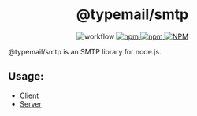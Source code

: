 <h1 align="center">
@typemail/smtp
</h1>

<p align="center">
<img alt="workflow" src="https://img.shields.io/github/actions/workflow/status/typemail/smtp/tests.yml?branch=main">
<a href="https://npmjs.com/package/@typemail/smtp">
<img alt="npm" src="https://img.shields.io/npm/v/@typemail/smtp">
<img alt="npm" src="https://img.shields.io/npm/dw/@typemail/smtp">
<img alt="NPM" src="https://img.shields.io/npm/l/@typemail/smtp">
</a>
</p>

@typemail/smtp is an SMTP library for node.js.

## Usage:

- [Client]('./docs/client.md')
- [Server]('./docs/server.md')
